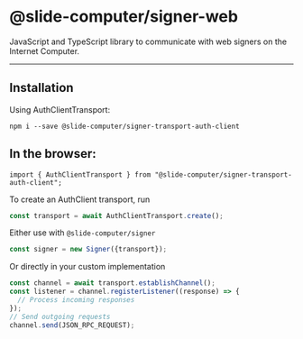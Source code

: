 # @slide-computer/signer-web

JavaScript and TypeScript library to communicate with web signers on the Internet Computer.

---

## Installation

Using AuthClientTransport:

```
npm i --save @slide-computer/signer-transport-auth-client
```

## In the browser:

```
import { AuthClientTransport } from "@slide-computer/signer-transport-auth-client";
```

To create an AuthClient transport, run

```js
const transport = await AuthClientTransport.create();
```

Either use with `@slide-computer/signer`

```js
const signer = new Signer({transport});
```

Or directly in your custom implementation

```js
const channel = await transport.establishChannel();
const listener = channel.registerListener((response) => {
  // Process incoming responses
});
// Send outgoing requests
channel.send(JSON_RPC_REQUEST);
```
